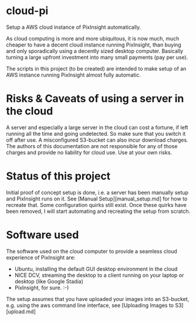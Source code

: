 # cloud-pi
Setup a AWS cloud instance of PixInsight automatically.

As cloud computing is more and more ubiquitous, it is now much, much cheaper to have a decent cloud instance running PixInsight, 
than buying and only sporadically using a decently sized desktop computer. Basically turning a large upfront investment into many
small payments (pay per use).

The scripts in this project (to be created) are intended to make setup of an AWS instance running PixInsight almost fully automatic.

# Risks & Caveats of using a server in the cloud
A server and especially a large server in the cloud can cost a fortune, if left running all the time and going undetected. 
So make sure that you switch it off after use. A misconfigured S3-bucket can also incur download charges. 
The authors of this documentation are not responsible for any of those charges and provide no liability for cloud use. 
Use at your own risks.

# Status of this project
Initial proof of concept setup is done, i.e. a server has been manually setup and PixInsight runs on it.
See [Manual Setup][manual_setup.md] for how to recreate that. Some configuration quirks still exist. 
Once these quirks have been removed, I will start automating and recreating the setup from scratch.

# Software used
The software used on the cloud computer to provide a seamless cloud experience of PixInsight are:
* Ubuntu, installing the default GUI desktop environment in the cloud
* NICE DCV, streaming the desktop to a client running on your laptop or desktop (like Google Stadia)
* PixInsight, for sure. :-)

The setup assumes that you have uploaded your images into an S3-bucket, e.g. using the aws command line interface, see 
[Uploading Images to S3][upload.md]



